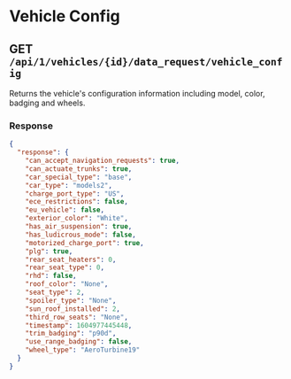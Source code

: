 # Vehicle Config

## GET `/api/1/vehicles/{id}/data_request/vehicle_config`

Returns the vehicle's configuration information including model, color, badging and wheels.

### Response

```json
{
  "response": {
    "can_accept_navigation_requests": true,
    "can_actuate_trunks": true,
    "car_special_type": "base",
    "car_type": "models2",
    "charge_port_type": "US",
    "ece_restrictions": false,
    "eu_vehicle": false,
    "exterior_color": "White",
    "has_air_suspension": true,
    "has_ludicrous_mode": false,
    "motorized_charge_port": true,
    "plg": true,
    "rear_seat_heaters": 0,
    "rear_seat_type": 0,
    "rhd": false,
    "roof_color": "None",
    "seat_type": 2,
    "spoiler_type": "None",
    "sun_roof_installed": 2,
    "third_row_seats": "None",
    "timestamp": 1604977445448,
    "trim_badging": "p90d",
    "use_range_badging": false,
    "wheel_type": "AeroTurbine19"
  }
}
```
